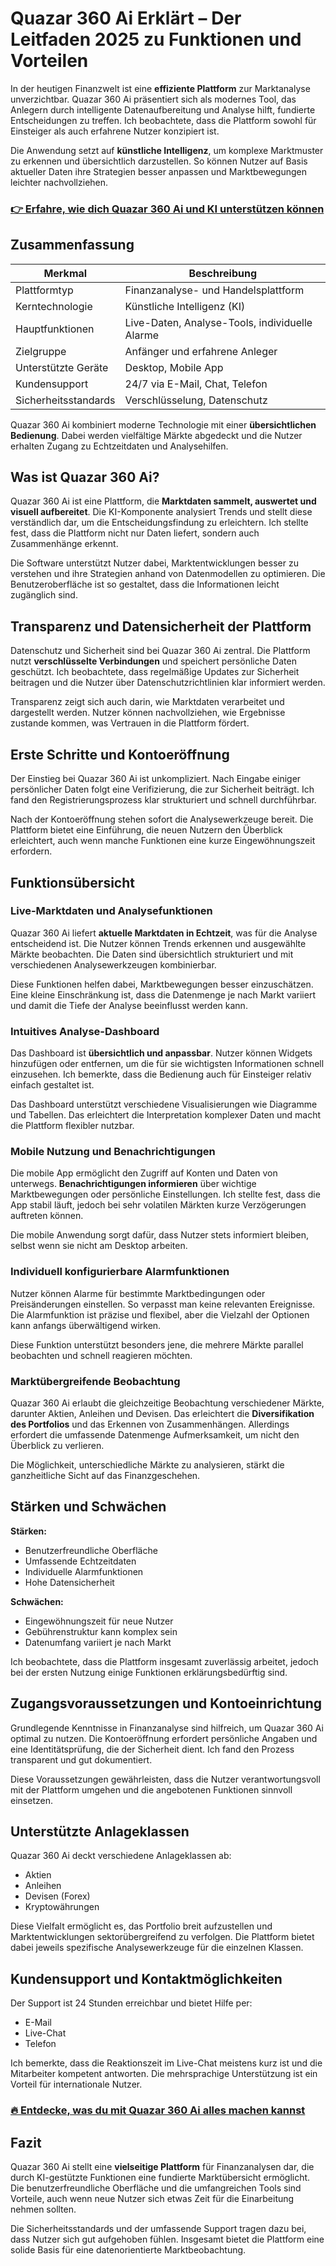 # Quazar 360 Ai Erklärt – Der Leitfaden 2025 zu Funktionen und Vorteilen
   
In der heutigen Finanzwelt ist eine **effiziente Plattform** zur Marktanalyse unverzichtbar. Quazar 360 Ai präsentiert sich als modernes Tool, das Anlegern durch intelligente Datenaufbereitung und Analyse hilft, fundierte Entscheidungen zu treffen. Ich beobachtete, dass die Plattform sowohl für Einsteiger als auch erfahrene Nutzer konzipiert ist.

Die Anwendung setzt auf **künstliche Intelligenz**, um komplexe Marktmuster zu erkennen und übersichtlich darzustellen. So können Nutzer auf Basis aktueller Daten ihre Strategien besser anpassen und Marktbewegungen leichter nachvollziehen.

### [👉 Erfahre, wie dich Quazar 360 Ai und KI unterstützen können](https://tinyurl.com/2yoppuu8)
## Zusammenfassung  
| Merkmal                  | Beschreibung                                      |
|--------------------------|-------------------------------------------------|
| Plattformtyp             | Finanzanalyse- und Handelsplattform              |
| Kerntechnologie          | Künstliche Intelligenz (KI)                       |
| Hauptfunktionen          | Live-Daten, Analyse-Tools, individuelle Alarme   |
| Zielgruppe               | Anfänger und erfahrene Anleger                     |
| Unterstützte Geräte      | Desktop, Mobile App                               |
| Kundensupport            | 24/7 via E-Mail, Chat, Telefon                    |
| Sicherheitsstandards     | Verschlüsselung, Datenschutz                       |

Quazar 360 Ai kombiniert moderne Technologie mit einer **übersichtlichen Bedienung**. Dabei werden vielfältige Märkte abgedeckt und die Nutzer erhalten Zugang zu Echtzeitdaten und Analysehilfen.

## Was ist Quazar 360 Ai?  
Quazar 360 Ai ist eine Plattform, die **Marktdaten sammelt, auswertet und visuell aufbereitet**. Die KI-Komponente analysiert Trends und stellt diese verständlich dar, um die Entscheidungsfindung zu erleichtern. Ich stellte fest, dass die Plattform nicht nur Daten liefert, sondern auch Zusammenhänge erkennt.

Die Software unterstützt Nutzer dabei, Marktentwicklungen besser zu verstehen und ihre Strategien anhand von Datenmodellen zu optimieren. Die Benutzeroberfläche ist so gestaltet, dass die Informationen leicht zugänglich sind.

## Transparenz und Datensicherheit der Plattform  
Datenschutz und Sicherheit sind bei Quazar 360 Ai zentral. Die Plattform nutzt **verschlüsselte Verbindungen** und speichert persönliche Daten geschützt. Ich beobachtete, dass regelmäßige Updates zur Sicherheit beitragen und die Nutzer über Datenschutzrichtlinien klar informiert werden.

Transparenz zeigt sich auch darin, wie Marktdaten verarbeitet und dargestellt werden. Nutzer können nachvollziehen, wie Ergebnisse zustande kommen, was Vertrauen in die Plattform fördert.

## Erste Schritte und Kontoeröffnung  
Der Einstieg bei Quazar 360 Ai ist unkompliziert. Nach Eingabe einiger persönlicher Daten folgt eine Verifizierung, die zur Sicherheit beiträgt. Ich fand den Registrierungsprozess klar strukturiert und schnell durchführbar.

Nach der Kontoeröffnung stehen sofort die Analysewerkzeuge bereit. Die Plattform bietet eine Einführung, die neuen Nutzern den Überblick erleichtert, auch wenn manche Funktionen eine kurze Eingewöhnungszeit erfordern.

## Funktionsübersicht  

### Live-Marktdaten und Analysefunktionen  
Quazar 360 Ai liefert **aktuelle Marktdaten in Echtzeit**, was für die Analyse entscheidend ist. Die Nutzer können Trends erkennen und ausgewählte Märkte beobachten. Die Daten sind übersichtlich strukturiert und mit verschiedenen Analysewerkzeugen kombinierbar.

Diese Funktionen helfen dabei, Marktbewegungen besser einzuschätzen. Eine kleine Einschränkung ist, dass die Datenmenge je nach Markt variiert und damit die Tiefe der Analyse beeinflusst werden kann.

### Intuitives Analyse-Dashboard  
Das Dashboard ist **übersichtlich und anpassbar**. Nutzer können Widgets hinzufügen oder entfernen, um die für sie wichtigsten Informationen schnell einzusehen. Ich bemerkte, dass die Bedienung auch für Einsteiger relativ einfach gestaltet ist.

Das Dashboard unterstützt verschiedene Visualisierungen wie Diagramme und Tabellen. Das erleichtert die Interpretation komplexer Daten und macht die Plattform flexibler nutzbar.

### Mobile Nutzung und Benachrichtigungen  
Die mobile App ermöglicht den Zugriff auf Konten und Daten von unterwegs. **Benachrichtigungen informieren** über wichtige Marktbewegungen oder persönliche Einstellungen. Ich stellte fest, dass die App stabil läuft, jedoch bei sehr volatilen Märkten kurze Verzögerungen auftreten können.

Die mobile Anwendung sorgt dafür, dass Nutzer stets informiert bleiben, selbst wenn sie nicht am Desktop arbeiten.

### Individuell konfigurierbare Alarmfunktionen  
Nutzer können Alarme für bestimmte Marktbedingungen oder Preisänderungen einstellen. So verpasst man keine relevanten Ereignisse. Die Alarmfunktion ist präzise und flexibel, aber die Vielzahl der Optionen kann anfangs überwältigend wirken.

Diese Funktion unterstützt besonders jene, die mehrere Märkte parallel beobachten und schnell reagieren möchten.

### Marktübergreifende Beobachtung  
Quazar 360 Ai erlaubt die gleichzeitige Beobachtung verschiedener Märkte, darunter Aktien, Anleihen und Devisen. Das erleichtert die **Diversifikation des Portfolios** und das Erkennen von Zusammenhängen. Allerdings erfordert die umfassende Datenmenge Aufmerksamkeit, um nicht den Überblick zu verlieren.

Die Möglichkeit, unterschiedliche Märkte zu analysieren, stärkt die ganzheitliche Sicht auf das Finanzgeschehen.

## Stärken und Schwächen  
**Stärken:**  
- Benutzerfreundliche Oberfläche  
- Umfassende Echtzeitdaten  
- Individuelle Alarmfunktionen  
- Hohe Datensicherheit  

**Schwächen:**  
- Eingewöhnungszeit für neue Nutzer  
- Gebührenstruktur kann komplex sein  
- Datenumfang variiert je nach Markt  

Ich beobachtete, dass die Plattform insgesamt zuverlässig arbeitet, jedoch bei der ersten Nutzung einige Funktionen erklärungsbedürftig sind.

## Zugangsvoraussetzungen und Kontoeinrichtung  
Grundlegende Kenntnisse in Finanzanalyse sind hilfreich, um Quazar 360 Ai optimal zu nutzen. Die Kontoeröffnung erfordert persönliche Angaben und eine Identitätsprüfung, die der Sicherheit dient. Ich fand den Prozess transparent und gut dokumentiert.

Diese Voraussetzungen gewährleisten, dass die Nutzer verantwortungsvoll mit der Plattform umgehen und die angebotenen Funktionen sinnvoll einsetzen.

## Unterstützte Anlageklassen  
Quazar 360 Ai deckt verschiedene Anlageklassen ab:  
- Aktien  
- Anleihen  
- Devisen (Forex)  
- Kryptowährungen  

Diese Vielfalt ermöglicht es, das Portfolio breit aufzustellen und Marktentwicklungen sektorübergreifend zu verfolgen. Die Plattform bietet dabei jeweils spezifische Analysewerkzeuge für die einzelnen Klassen.

## Kundensupport und Kontaktmöglichkeiten  
Der Support ist 24 Stunden erreichbar und bietet Hilfe per:  
- E-Mail  
- Live-Chat  
- Telefon  

Ich bemerkte, dass die Reaktionszeit im Live-Chat meistens kurz ist und die Mitarbeiter kompetent antworten. Die mehrsprachige Unterstützung ist ein Vorteil für internationale Nutzer.

### [🔥 Entdecke, was du mit Quazar 360 Ai alles machen kannst](https://tinyurl.com/2yoppuu8)
## Fazit  
Quazar 360 Ai stellt eine **vielseitige Plattform** für Finanzanalysen dar, die durch KI-gestützte Funktionen eine fundierte Marktübersicht ermöglicht. Die benutzerfreundliche Oberfläche und die umfangreichen Tools sind Vorteile, auch wenn neue Nutzer sich etwas Zeit für die Einarbeitung nehmen sollten.

Die Sicherheitsstandards und der umfassende Support tragen dazu bei, dass Nutzer sich gut aufgehoben fühlen. Insgesamt bietet die Plattform eine solide Basis für eine datenorientierte Marktbeobachtung.